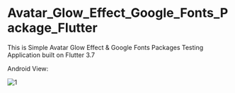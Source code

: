 # Avatar_Glow_Effect_Google_Fonts_Package_Flutter

This is Simple Avatar Glow Effect & Google Fonts Packages Testing Application built on Flutter 3.7

Android View:

![1](https://user-images.githubusercontent.com/98497929/226515778-98289386-4b05-41de-929c-fc2731bfefe6.PNG)

